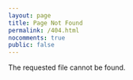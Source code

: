 ```yaml
---
layout: page
title: Page Not Found
permalink: /404.html
nocomments: true
public: false
---
```


The requested file cannot be found.
